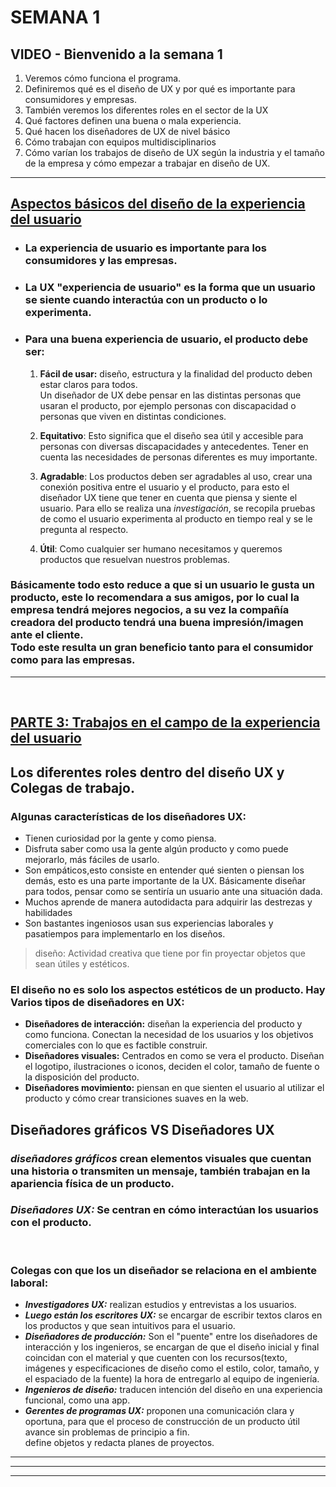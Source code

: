 # SEMANA 1
##  VIDEO - Bienvenido a la semana 1

 1. Veremos cómo funciona el programa.
 2. Definiremos qué es el diseño de UX y por qué es importante para consumidores y empresas.
 3. También veremos los diferentes roles en el sector de la UX
 4. Qué factores definen una buena o mala experiencia.
 4. Qué hacen los diseñadores de UX de nivel básico
 4. Cómo trabajan con equipos multidisciplinarios
 4. Cómo varían los trabajos de diseño de UX según la industria y el tamaño de la empresa y cómo empezar a trabajar en diseño de UX. 
 
 ---
## [Aspectos básicos del diseño de la experiencia del usuario](https://www.coursera.org/learn/aspectos-basicos-del-diseno-de-la-experiencia-del-usuario-ux/lecture/OeyQC/aspectos-basicos-del-diseno-de-la-experiencia-del-usuario)
  - ### La experiencia de usuario es importante para los consumidores y las empresas.
  - ### La **UX "experiencia de usuario"** es la forma que un usuario se siente cuando interactúa con un producto o lo experimenta.
  - ### Para una buena experiencia de usuario, el producto debe ser:

    1. **Fácil de usar:** diseño, estructura y la finalidad del producto deben estar claros para todos.<br> Un diseñador de UX debe pensar en las distintas personas que usaran el producto, por ejemplo personas con discapacidad o personas que viven en distintas condiciones.

    2. **Equitativo**: Esto significa que el diseño sea útil y accesible para personas con diversas discapacidades y  antecedentes. Tener en cuenta las necesidades de personas diferentes es muy importante.

    3. **Agradable**: Los productos deben ser agradables al uso, crear una conexión positiva entre el usuario y el producto, para esto el diseñador UX tiene que tener en cuenta que piensa y siente el usuario. Para ello se realiza una _investigación_, se recopila pruebas de como el usuario experimenta al producto en tiempo real y se le pregunta al respecto.
    4. **Útil**: Como cualquier ser humano necesitamos y queremos productos que resuelvan nuestros problemas.

### Básicamente todo esto reduce a que si un usuario le gusta un producto, este lo recomendara a sus amigos, por lo cual la empresa tendrá mejores negocios, a su vez la compañía creadora del producto tendrá una buena impresión/imagen ante el cliente.<br>Todo este resulta un gran beneficio tanto para el consumidor como para las empresas.
---
<br>

## [PARTE 3: Trabajos en el campo de la experiencia del usuario](https://www.coursera.org/learn/aspectos-basicos-del-diseno-de-la-experiencia-del-usuario-ux/lecture/0yONp/trabajos-en-el-campo-de-la-experiencia-del-usuario)


## Los diferentes roles dentro del diseño UX y Colegas de trabajo. ##
### Algunas características de los diseñadores UX:
- Tienen curiosidad por la gente y como piensa.
- Disfruta saber como usa la gente algún producto y como puede mejorarlo, más fáciles de usarlo.
- Son empáticos,esto consiste en entender qué sienten o piensan los demás, esto es una parte importante de la UX. Básicamente diseñar para todos, pensar como se sentiría un usuario ante una situación dada.
- Muchos aprende de manera autodidacta para adquirir las destrezas y habilidades
- Son bastantes ingeniosos usan sus experiencias laborales y pasatiempos para implementarlo en los diseños.

>diseño: Actividad creativa que tiene por fin proyectar objetos que sean útiles y estéticos.

### El diseño no es solo los aspectos estéticos de un producto. Hay Varios tipos de diseñadores en UX:<br>

- **Diseñadores de interacción:** diseñan la experiencia del producto y como funciona. Conectan la necesidad de los usuarios y los objetivos comerciales con lo que es factible construir.
- **Diseñadores visuales:** Centrados en como se vera el producto. Diseñan el logotipo, ilustraciones o iconos, deciden el color, tamaño de fuente o la disposición del producto.  
- **Diseñadores movimiento:** piensan en que sienten el usuario al utilizar el producto y cómo crear transiciones suaves en la web.

## Diseñadores gráficos VS Diseñadores UX
### ***diseñadores gráficos*** crean elementos visuales que cuentan una historia o transmiten un mensaje, también trabajan en la apariencia física de un producto.
### ***Diseñadores UX:*** Se centran en cómo interactúan los usuarios con el producto.
<br>

### Colegas con que los un diseñador se relaciona en el ambiente laboral:
- ***Investigadores UX:*** realizan estudios y entrevistas a los usuarios.
- ***Luego están los escritores UX:*** se encargar de escribir textos claros en los productos y que sean intuitivos para el usuario.
- ***Diseñadores de producción:*** Son el "puente" entre los diseñadores de interacción y los ingenieros, se encargan de que el diseño inicial y final coincidan con el material  y que cuenten con los recursos(texto, imágenes y especificaciones de diseño como el estilo, color, tamaño, y el espaciado de la fuente) la hora de entregarlo al equipo de ingeniería.
- ***Ingenieros de diseño:*** traducen intención del diseño en una experiencia funcional, como una app.
- ***Gerentes de programas UX:*** proponen una comunicación clara y oportuna, para que el proceso de construcción de un producto útil avance sin problemas de principio a fin.<br> define objetos y redacta planes de proyectos.
---
---
---
<br>
